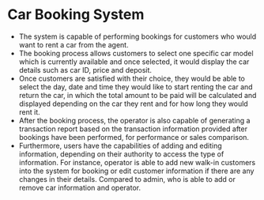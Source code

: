 # Car Booking System

- The system is capable of performing bookings for customers who would want to rent a car from the agent. 
- The booking process allows customers to select one specific car model which is currently available and once selected, it would display the car details such as car ID, price and deposit. 
- Once customers are satisfied with their choice, they would be able to select the day, date and time they would like to start renting the car and return the car, in which the total amount to be paid will be calculated and displayed depending on the car they rent and for how long they would rent it.
- After the booking process, the operator is also capable of generating a transaction report based on the transaction information provided after bookings have been performed, for performance or sales comparison. 
- Furthermore, users have the capabilities of adding and editing information, depending on their authority to access the type of information. For instance, operator is able to add new walk-in customers into the system for booking or edit customer information if there are any changes in their details. Compared to admin, who is able to add or remove car information and operator.
